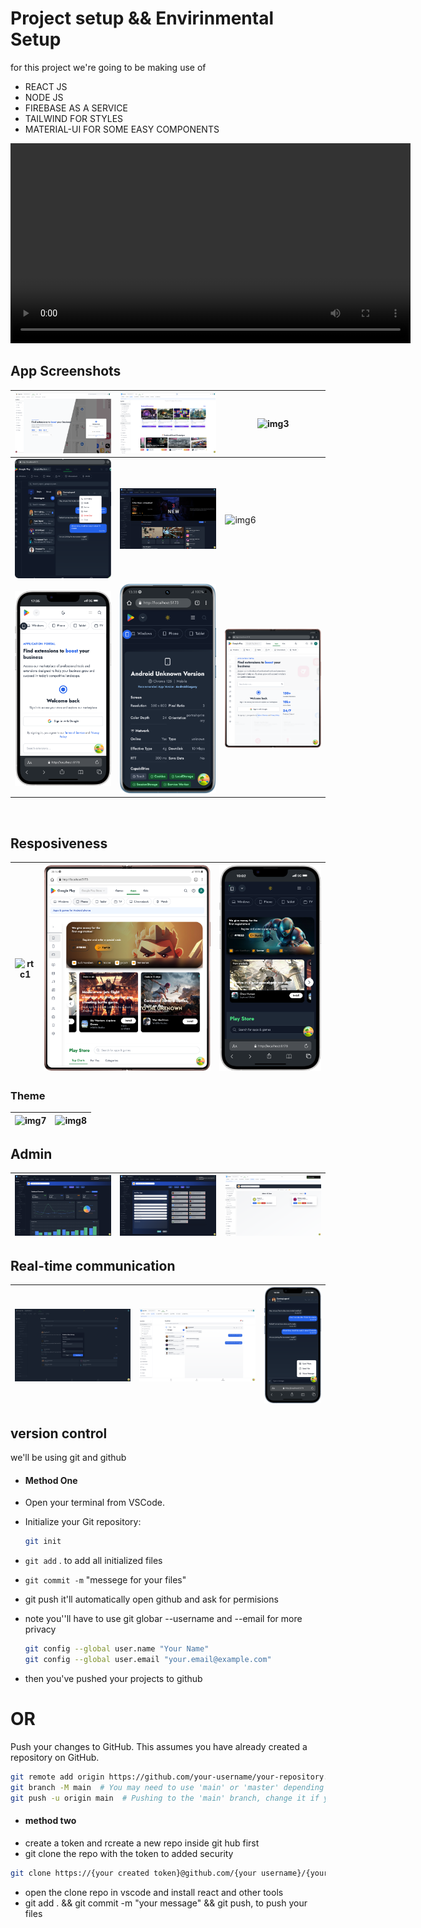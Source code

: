 # Project setup && Envirinmental Setup

for this project we're going to be making use of

- REACT JS
- NODE JS
- FIREBASE AS A SERVICE
- TAILWIND FOR STYLES
- MATERIAL-UI FOR SOME EASY COMPONENTS

<!-- Video Overview Start -->
<!-- Replace YouTube embed with local video -->
<video width="640" controls>
  <source src="./presentation/appstore.mp4" type="video/mp4">
  Your browser does not support the video tag.
</video>
<!-- Video Overview End -->

<!-- Images Grid Start -->
## App Screenshots

| ![img1](./presentation/Screenshot%202025-05-03%20at%2018.38.26.png) | ![img2](./presentation/featured.png) | ![img3](./presentation/darkgrid.png) |
|----------------------------|----------------------------|----------------------------|
| ![img4](./presentation/tabchat.png) | ![img5](./presentation/deatil.png) | ![img6](./presentation/lightGrid.png) |
| ![img7](./presentation/authphone.png) | ![img8](./presentation/Xiaomi-12-localhost.png) | ![img9](./presentation/tabauth.png) |

<br/>

## Resposiveness

| ![rtc1](./presentation/res.png) | ![rtc2](./presentation/tabres.png) | ![rtc3](./presentation/phoneres.png) |
|---------------------------|---------------------------|---------------------------|

### Theme

| ![img7](./presentation/dark.png) | ![img8](./presentation/light.png) | 
|----------------------------------|----------------------------------|

<!-- Images Grid End -->

## Admin

| ![admin1](./presentation/darkboard.png) | ![admin2](./presentation/darkapps.png) | ![admin3](./presentation/users.png) |
|-------------------------------|-------------------------------|-------------------------------|

## Real-time communication

| ![rtc1](./presentation/darkgroup.png) | ![rtc2](./presentation/message.png) | ![rtc3](./presentation/phonechat.png) |
|---------------------------|---------------------------|---------------------------|

## version control
 we'll be using git and github

- #### Method One

- Open your terminal from VSCode.
- Initialize your Git repository:
  ```bash
  git init
  ```
- `git add` . to add all initialized files
- `git commit -m` "messege for your files"

- git push it'll automatically open github and ask for permisions
- note you''ll have to use git globar --username and --email for more privacy
  ```bash
  git config --global user.name "Your Name"
  git config --global user.email "your.email@example.com"
  ```

- then you've pushed your projects to github

# OR

Push your changes to GitHub. This assumes you have already created a repository on GitHub.

```bash
git remote add origin https://github.com/your-username/your-repository.git
git branch -M main  # You may need to use 'main' or 'master' depending on your default branch name
git push -u origin main  # Pushing to the 'main' branch, change it if your defaul
```

- #### method two
- create a token and rcreate a new repo inside git hub first
- git clone the repo with the token to added security

```bash
git clone https://{your created token}@github.com/{your username}/{your repo}.git
```

- open the clone repo in vscode and install react and other tools
- git add . && git commit -m "your message" && git push, to push your files
